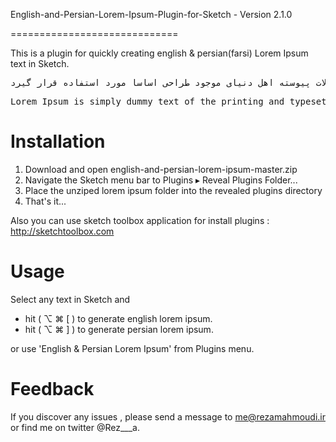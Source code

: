 English-and-Persian-Lorem-Ipsum-Plugin-for-Sketch - Version 2.1.0

=============================

This is a plugin for quickly creating english & persian(farsi) Lorem Ipsum text in Sketch.

<pre>
لورم ایپسوم متن ساختگی با تولید سادگی نامفهوم از صنعت چاپ و با استفاده از طراحان گرافیک است. چاپگرها و متون بلکه روزنامه و مجله در ستون و سطرآنچنان که لازم است و برای شرایط فعلی تکنولوژی مورد نیاز و کاربردهای متنوع با هدف بهبود ابزارهای کاربردی می باشد. کتابهای زیادی در شصت و سه درصد گذشته، حال و آینده شناخت فراوان جامعه و متخصصان را می طلبد تا با نرم افزارها شناخت بیستری را برای طراحان رایانه ای و فرهنگ پیشرو در زبان فارسی ایجاد کرد. در این صورت می توان امید داشت که تمام و دشواری موجود در ارائه راهکارها و شرایط سخت تایپ به پایان رسد وزمان مورد نیاز شامل حروفچینی دستاوردهای اصلی و جوابگوی سوالات پیوسته اهل دنیای موجود طراحی اساسا مورد استفاده قرار گیرد.
</pre>
<pre>
Lorem Ipsum is simply dummy text of the printing and typesetting industry. Lorem Ipsum has been the industry's standard dummy text ever since the 1500s, when an unknown printer took a galley of type and scrambled it to make a type specimen book. It has survived not only five centuries, but also the leap into electronic typesetting, remaining essentially unchanged. It was popularised in the 1960s with the release of Letraset sheets containing Lorem Ipsum passages, and more recently with desktop publishing software like Aldus PageMaker including versions of Lorem Ipsum.
</pre>

Installation
=============================
<ol>
  <li>Download and open english-and-persian-lorem-ipsum-master.zip</li>
  <li>Navigate the Sketch menu bar to Plugins ▸ Reveal Plugins Folder...</li>
  <li>Place the unziped lorem ipsum folder into the revealed plugins directory</li>
  <li>That's it...</li>
</ol>

Also you can use sketch toolbox application for install plugins : http://sketchtoolbox.com

Usage
=============================

Select any text in Sketch and 

- hit ( ⌥ ⌘ [ ) to generate english lorem ipsum.
- hit ( ⌥ ⌘ ] ) to generate persian lorem ipsum.

or use 'English & Persian Lorem Ipsum' from Plugins menu.

Feedback
=============================

If you discover any issues , please send a message to me@rezamahmoudi.ir or find me on twitter @Rez___a.
